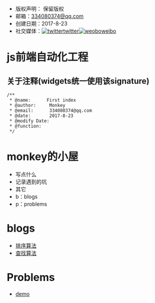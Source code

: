 * 版权声明： 保留版权
* 邮箱：334080374@qq.com
* 创建日期：2017-8-23
* 社交媒体：[![twitter](./src/common/res/images/twitter.png)twitter](https://twitter.com)[![weobo](./src/common/res/images/weibo.png)weibo](http://weibo.com/2630232391/profile?topnav=1&wvr=6)
# js前端自动化工程
## 关于注释(widgets统一使用该signature)
```
/**
 * @name:      First index
 * @author:     Monkey
 * @email:      334080374@qq.com
 * @date:       2017-8-23
 * @modify Date:
 * @function:   
 */
```
# monkey的小屋

* 写点什么
* 记录遇到的坑
* 其它
* b：blogs
* p：problems

# blogs
* [排序算法](./201902-b/sort.md)
* [查找算法](./201902-b/search.md)

# Problems
* [demo](./201902-p/demo.md)